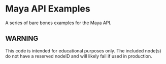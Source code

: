 # Maya API Examples
A series of bare bones examples for the Maya API.

## WARNING
This code is intended for educational purposes only. The included node(s) do not have a reserved nodeID and will likely fail if used in production.
